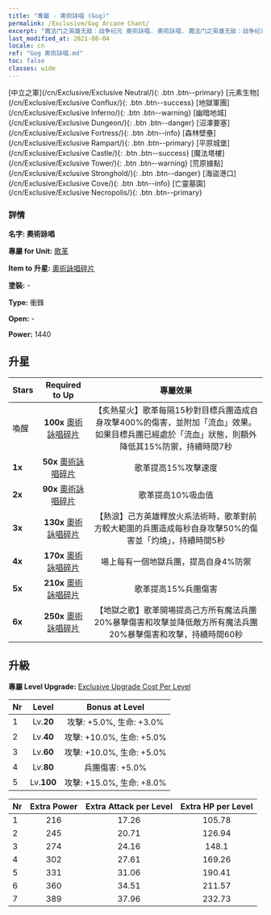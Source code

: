 ```yaml
---
title: "專屬 - 奧術詠唱 (Gog)"
permalink: /Exclusive/Gog Arcane Chant/
excerpt: "魔法门之英雄无敌：战争纪元 奧術詠唱. 奧術詠唱. 魔法门之英雄无敌：战争纪元 專屬 奧術詠唱. 歌革 專屬."
last_modified_at: 2021-08-04
locale: cn
ref: "Gog 奧術詠唱.md"
toc: false
classes: wide
---
```

 [中立之軍](/cn/Exclusive/Exclusive Neutral/){: .btn .btn--primary} [元素生物](/cn/Exclusive/Exclusive Conflux/){: .btn .btn--success} [地獄軍團](/cn/Exclusive/Exclusive Inferno/){: .btn .btn--warning} [幽暗地城](/cn/Exclusive/Exclusive Dungeon/){: .btn .btn--danger} [沼澤要塞](/cn/Exclusive/Exclusive Fortress/){: .btn .btn--info} [森林壁壘](/cn/Exclusive/Exclusive Rampart/){: .btn .btn--primary} [平原城堡](/cn/Exclusive/Exclusive Castle/){: .btn .btn--success} [魔法塔樓](/cn/Exclusive/Exclusive Tower/){: .btn .btn--warning} [荒原據點](/cn/Exclusive/Exclusive Stronghold/){: .btn .btn--danger} [海盜港口](/cn/Exclusive/Exclusive Cove/){: .btn .btn--info} [亡靈墓園](/cn/Exclusive/Exclusive Necropolis/){: .btn .btn--primary} 

### 詳情
 **名字: 奧術詠唱** 

 **專屬 for Unit:** [歌革](/cn/units/Gog/) 

 **Item to 升星:** [奧術詠唱碎片](/cn/Items/con_915/)

 **塗裝:** -

 **Type:** 衝鋒

 **Open:** -

 **Power:** 1440

## 升星

  |     Stars    |  Required to Up | 專屬效果 |
  |:-------------|:---------------:|:---------------:|
  |  喚醒  | **100x** [奧術詠唱碎片](/cn/Items/con_915/) | 【炙熱星火】歌革每隔15秒對目標兵團造成自身攻擊400%的傷害，並附加「流血」效果。如果目標兵團已經處於「流血」狀態，則額外降低其15%防禦，持續時間7秒 |
  | **1x** <i class="fas fa-star"/> | **50x** [奧術詠唱碎片](/cn/Items/con_915/) | 歌革提高15%攻擊速度 |
  | **2x** <i class="fas fa-star"/> | **90x** [奧術詠唱碎片](/cn/Items/con_915/) | 歌革提高10%吸血值 |
  | **3x** <i class="fas fa-star"/> | **130x** [奧術詠唱碎片](/cn/Items/con_915/) | 【熱浪】己方英雄釋放火系法術時，歌革對前方較大範圍的兵團造成每秒自身攻擊50%的傷害並「灼燒」，持續時間5秒 |
  | **4x** <i class="fas fa-star"/> | **170x** [奧術詠唱碎片](/cn/Items/con_915/) | 場上每有一個地獄兵團，提高自身4%防禦 |
  | **5x** <i class="fas fa-star"/> | **210x** [奧術詠唱碎片](/cn/Items/con_915/) | 歌革提高15%兵團傷害 |
  | **6x** <i class="fas fa-star"/> | **250x** [奧術詠唱碎片](/cn/Items/con_915/) | 【地獄之歌】歌革開場提高己方所有魔法兵團20%暴擊傷害和攻擊並降低敵方所有魔法兵團20%暴擊傷害和攻擊，持續時間60秒 |


## 升級
 **專屬 Level Upgrade:** [Exclusive Upgrade Cost Per Level](/Exclusive/ExclusiveUpgradeCostPerLevel/)

  |  Nr  |   Level  | Bonus at Level |
  |:-----|:--------:|:--------------:|
  | 1 | Lv.**20** | 攻擊: +5.0%, 生命: +3.0% |
  | 2 | Lv.**40** | 攻擊: +10.0%, 生命: +5.0% |
  | 3 | Lv.**60** | 攻擊: +10.0%, 生命: +5.0% |
  | 4 | Lv.**80** | 兵團傷害: +5.0% |
  | 5 | Lv.**100** | 攻擊: +15.0%, 生命: +8.0% |


  |  Nr  |  Extra Power | Extra Attack per Level | Extra HP per Level |
  |:-----|:--------:|:--------:|:--------:|
  | 1 | 216 | 17.26 | 105.78 |
  | 2 | 245 | 20.71 | 126.94 |
  | 3 | 274 | 24.16 | 148.1 |
  | 4 | 302 | 27.61 | 169.26 |
  | 5 | 331 | 31.06 | 190.41 |
  | 6 | 360 | 34.51 | 211.57 |
  | 7 | 389 | 37.96 | 232.73 |


